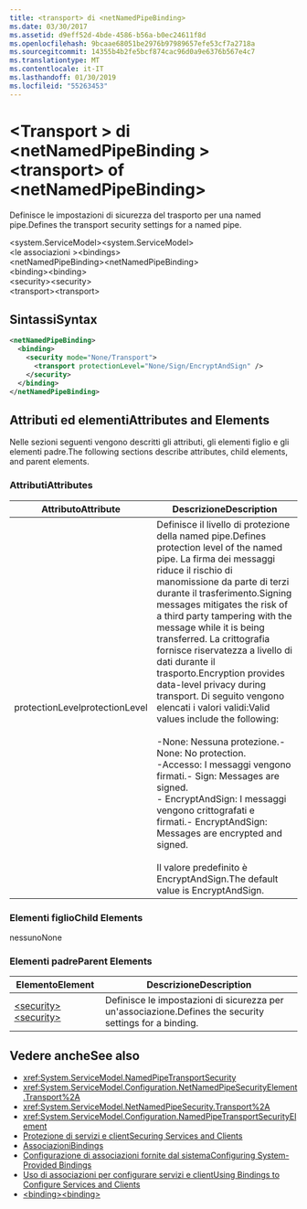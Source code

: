 ```yaml
---
title: <transport> di <netNamedPipeBinding>
ms.date: 03/30/2017
ms.assetid: d9eff52d-4bde-4586-b56a-b0ec24611f8d
ms.openlocfilehash: 9bcaae68051be2976b97989657efe53cf7a2718a
ms.sourcegitcommit: 14355b4b2fe5bcf874cac96d0a9e6376b567e4c7
ms.translationtype: MT
ms.contentlocale: it-IT
ms.lasthandoff: 01/30/2019
ms.locfileid: "55263453"
---
```

# <a name="transport-of-netnamedpipebinding"></a><span data-ttu-id="799cc-102">\<Transport > di \<netNamedPipeBinding ></span><span class="sxs-lookup"><span data-stu-id="799cc-102">\<transport> of \<netNamedPipeBinding></span></span>
<span data-ttu-id="799cc-103">Definisce le impostazioni di sicurezza del trasporto per una named pipe.</span><span class="sxs-lookup"><span data-stu-id="799cc-103">Defines the transport security settings for a named pipe.</span></span>  
  
 <span data-ttu-id="799cc-104">\<system.ServiceModel></span><span class="sxs-lookup"><span data-stu-id="799cc-104">\<system.ServiceModel></span></span>  
<span data-ttu-id="799cc-105">\<le associazioni ></span><span class="sxs-lookup"><span data-stu-id="799cc-105">\<bindings></span></span>  
<span data-ttu-id="799cc-106">\<netNamedPipeBinding></span><span class="sxs-lookup"><span data-stu-id="799cc-106">\<netNamedPipeBinding></span></span>  
<span data-ttu-id="799cc-107">\<binding></span><span class="sxs-lookup"><span data-stu-id="799cc-107">\<binding></span></span>  
<span data-ttu-id="799cc-108">\<security></span><span class="sxs-lookup"><span data-stu-id="799cc-108">\<security></span></span>  
<span data-ttu-id="799cc-109">\<transport></span><span class="sxs-lookup"><span data-stu-id="799cc-109">\<transport></span></span>  
  
## <a name="syntax"></a><span data-ttu-id="799cc-110">Sintassi</span><span class="sxs-lookup"><span data-stu-id="799cc-110">Syntax</span></span>  
  
```xml  
<netNamedPipeBinding>
  <binding>
    <security mode="None/Transport">
      <transport protectionLevel="None/Sign/EncryptAndSign" />
    </security>
  </binding>
</netNamedPipeBinding>
```  
  
## <a name="attributes-and-elements"></a><span data-ttu-id="799cc-111">Attributi ed elementi</span><span class="sxs-lookup"><span data-stu-id="799cc-111">Attributes and Elements</span></span>  
 <span data-ttu-id="799cc-112">Nelle sezioni seguenti vengono descritti gli attributi, gli elementi figlio e gli elementi padre.</span><span class="sxs-lookup"><span data-stu-id="799cc-112">The following sections describe attributes, child elements, and parent elements.</span></span>  
  
### <a name="attributes"></a><span data-ttu-id="799cc-113">Attributi</span><span class="sxs-lookup"><span data-stu-id="799cc-113">Attributes</span></span>  
  
|<span data-ttu-id="799cc-114">Attributo</span><span class="sxs-lookup"><span data-stu-id="799cc-114">Attribute</span></span>|<span data-ttu-id="799cc-115">Descrizione</span><span class="sxs-lookup"><span data-stu-id="799cc-115">Description</span></span>|  
|---------------|-----------------|  
|<span data-ttu-id="799cc-116">protectionLevel</span><span class="sxs-lookup"><span data-stu-id="799cc-116">protectionLevel</span></span>|<span data-ttu-id="799cc-117">Definisce il livello di protezione della named pipe.</span><span class="sxs-lookup"><span data-stu-id="799cc-117">Defines protection level of the named pipe.</span></span> <span data-ttu-id="799cc-118">La firma dei messaggi riduce il rischio di manomissione da parte di terzi durante il trasferimento.</span><span class="sxs-lookup"><span data-stu-id="799cc-118">Signing messages mitigates the risk of a third party tampering with the message while it is being transferred.</span></span> <span data-ttu-id="799cc-119">La crittografia fornisce riservatezza a livello di dati durante il trasporto.</span><span class="sxs-lookup"><span data-stu-id="799cc-119">Encryption provides data-level privacy during transport.</span></span> <span data-ttu-id="799cc-120">Di seguito vengono elencati i valori validi:</span><span class="sxs-lookup"><span data-stu-id="799cc-120">Valid values include the following:</span></span><br /><br /> <span data-ttu-id="799cc-121">-None: Nessuna protezione.</span><span class="sxs-lookup"><span data-stu-id="799cc-121">-   None: No protection.</span></span><br /><span data-ttu-id="799cc-122">-Accesso: I messaggi vengono firmati.</span><span class="sxs-lookup"><span data-stu-id="799cc-122">-   Sign: Messages are signed.</span></span><br /><span data-ttu-id="799cc-123">-   EncryptAndSign: I messaggi vengono crittografati e firmati.</span><span class="sxs-lookup"><span data-stu-id="799cc-123">-   EncryptAndSign: Messages are encrypted and signed.</span></span><br /><br /> <span data-ttu-id="799cc-124">Il valore predefinito è EncryptAndSign.</span><span class="sxs-lookup"><span data-stu-id="799cc-124">The default value is EncryptAndSign.</span></span>|  
  
### <a name="child-elements"></a><span data-ttu-id="799cc-125">Elementi figlio</span><span class="sxs-lookup"><span data-stu-id="799cc-125">Child Elements</span></span>  
 <span data-ttu-id="799cc-126">nessuno</span><span class="sxs-lookup"><span data-stu-id="799cc-126">None</span></span>  
  
### <a name="parent-elements"></a><span data-ttu-id="799cc-127">Elementi padre</span><span class="sxs-lookup"><span data-stu-id="799cc-127">Parent Elements</span></span>  
  
|<span data-ttu-id="799cc-128">Elemento</span><span class="sxs-lookup"><span data-stu-id="799cc-128">Element</span></span>|<span data-ttu-id="799cc-129">Descrizione</span><span class="sxs-lookup"><span data-stu-id="799cc-129">Description</span></span>|  
|-------------|-----------------|  
|[<span data-ttu-id="799cc-130">\<security></span><span class="sxs-lookup"><span data-stu-id="799cc-130">\<security></span></span>](../../../../../docs/framework/configure-apps/file-schema/wcf/security-of-netnamedpipebinding.md)|<span data-ttu-id="799cc-131">Definisce le impostazioni di sicurezza per un'associazione.</span><span class="sxs-lookup"><span data-stu-id="799cc-131">Defines the security settings for a binding.</span></span>|  
  
## <a name="see-also"></a><span data-ttu-id="799cc-132">Vedere anche</span><span class="sxs-lookup"><span data-stu-id="799cc-132">See also</span></span>
- <xref:System.ServiceModel.NamedPipeTransportSecurity>
- <xref:System.ServiceModel.Configuration.NetNamedPipeSecurityElement.Transport%2A>
- <xref:System.ServiceModel.NetNamedPipeSecurity.Transport%2A>
- <xref:System.ServiceModel.Configuration.NamedPipeTransportSecurityElement>
- [<span data-ttu-id="799cc-133">Protezione di servizi e client</span><span class="sxs-lookup"><span data-stu-id="799cc-133">Securing Services and Clients</span></span>](../../../../../docs/framework/wcf/feature-details/securing-services-and-clients.md)
- [<span data-ttu-id="799cc-134">Associazioni</span><span class="sxs-lookup"><span data-stu-id="799cc-134">Bindings</span></span>](../../../../../docs/framework/wcf/bindings.md)
- [<span data-ttu-id="799cc-135">Configurazione di associazioni fornite dal sistema</span><span class="sxs-lookup"><span data-stu-id="799cc-135">Configuring System-Provided Bindings</span></span>](../../../../../docs/framework/wcf/feature-details/configuring-system-provided-bindings.md)
- [<span data-ttu-id="799cc-136">Uso di associazioni per configurare servizi e client</span><span class="sxs-lookup"><span data-stu-id="799cc-136">Using Bindings to Configure Services and Clients</span></span>](../../../../../docs/framework/wcf/using-bindings-to-configure-services-and-clients.md)
- [<span data-ttu-id="799cc-137">\<binding></span><span class="sxs-lookup"><span data-stu-id="799cc-137">\<binding></span></span>](../../../../../docs/framework/misc/binding.md)
